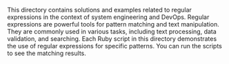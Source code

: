 This directory contains solutions and examples related to regular expressions in the context of system engineering and DevOps. Regular expressions are powerful tools for pattern matching and text manipulation. They are commonly used in various tasks, including text processing, data validation, and searching. Each Ruby script in this directory demonstrates the use of regular expressions for specific patterns. You can run the scripts to see the matching results.
